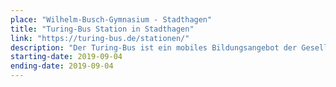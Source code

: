 ```yaml
---
place: "Wilhelm-Busch-Gymnasium - Stadthagen"
title: "Turing-Bus Station in Stadthagen"
link: "https://turing-bus.de/stationen/"
description: "Der Turing-Bus ist ein mobiles Bildungsangebot der Gesellschaft für Informatik und der Open Knowledge Foundation Deutschland. Der Bus bietet offene Werkstätten, Hackspaces und Fablabs an und hält an verschiedenen Stationen in ganz Deutschland. Die senseBox unterstützt das Projekt am 4. September mit einem Workshop am Wilhelm-Busch-Gymnasium in Stadthagen."
starting-date: 2019-09-04
ending-date: 2019-09-04
---
```

